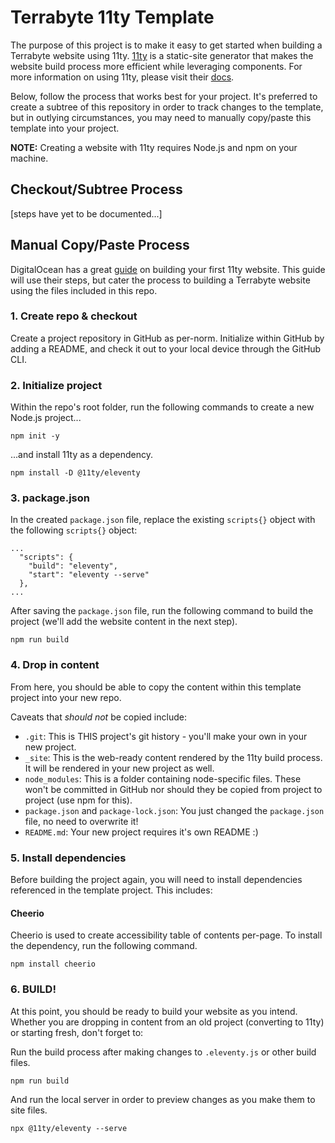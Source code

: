 # Terrabyte 11ty Template

The purpose of this project is to make it easy to get started when building a Terrabyte website using 11ty. [11ty](https://www.11ty.dev/) is a static-site generator that makes the website build process more efficient while leveraging components. For more information on using 11ty, please visit their [docs](https://www.11ty.dev/docs/).

Below, follow the process that works best for your project. It's preferred to create a subtree of this repository in order to track changes to the template, but in outlying circumstances, you may need to manually copy/paste this template into your project.

**NOTE:** Creating a website with 11ty requires Node.js and npm on your machine.

## Checkout/Subtree Process

[steps have yet to be documented...]

## Manual Copy/Paste Process

DigitalOcean has a great [guide](https://www.digitalocean.com/community/tutorials/how-to-create-and-deploy-your-first-eleventy-website#step-2-choosing-a-templating-language) on building your first 11ty website. This guide will use their steps, but cater the process to building a Terrabyte website using the files included in this repo.

### 1. Create repo & checkout

Create a project repository in GitHub as per-norm. Initialize within GitHub by adding a README, and check it out to your local device through the GitHub CLI.

### 2. Initialize project

Within the repo's root folder, run the following commands to create a new Node.js project...

```
npm init -y
```

...and install 11ty as a dependency.

```
npm install -D @11ty/eleventy
```

### 3. package.json

In the created `package.json` file, replace the existing `scripts{}` object with the following `scripts{}` object:

```
...
  "scripts": {
    "build": "eleventy",
    "start": "eleventy --serve"
  },
...
```

After saving the `package.json` file, run the following command to build the project (we'll add the website content in the next step).

```
npm run build
```

### 4. Drop in content

From here, you should be able to copy the content within this template project into your new repo.

Caveats that _should not_ be copied include:

- `.git`: This is THIS project's git history - you'll make your own in your new project.
- `_site`: This is the web-ready content rendered by the 11ty build process. It will be rendered in your new project as well.
- `node_modules`: This is a folder containing node-specific files. These won't be committed in GitHub nor should they be copied from project to project (use npm for this).
- `package.json` and `package-lock.json`: You just changed the `package.json` file, no need to overwrite it!
- `README.md`: Your new project requires it's own README :)

### 5. Install dependencies

Before building the project again, you will need to install dependencies referenced in the template project. This includes:

#### Cheerio

Cheerio is used to create accessibility table of contents per-page. To install the dependency, run the following command.

```
npm install cheerio
```

### 6. BUILD!

At this point, you should be ready to build your website as you intend. Whether you are dropping in content from an old project (converting to 11ty) or starting fresh, don't forget to:

Run the build process after making changes to `.eleventy.js` or other build files.

```
npm run build
```

And run the local server in order to preview changes as you make them to site files.

```
npx @11ty/eleventy --serve
```